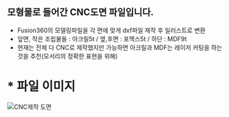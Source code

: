 ## 모형물로 들어간 CNC도면 파일입니다. 

- Fusion360의 모델링파일을 각 면에 맞게 dxf파일 제작 후 일러스트로 변환
- 앞면, 작은 조립물들 : 아크릴5t / 옆,후면 : 포맥스5t / 하단 : MDF9t
- 현재는 전체 다 CNC로 제작했지만 가능하면 아크릴과 MDF는 레이저 커팅을 하는 것을 추천(모서리의 정확한 표현을 위해)



# * 파일 이미지
![CNC제작 도면](https://github.com/user-attachments/assets/834a2619-4bf9-4450-88fe-c8feef1739b6)
